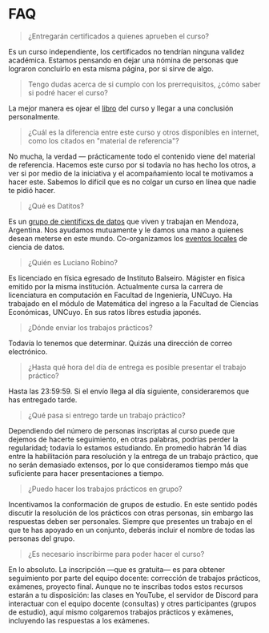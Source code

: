 FAQ
===

> ¿Entregarán certificados a quienes aprueben el curso?

Es un curso independiente, los certificados no tendrían ninguna validez académica.
Estamos pensando en dejar una nómina de personas que lograron concluirlo en esta misma
página, por si sirve de algo.

> Tengo dudas acerca de si cumplo con los prerrequisitos, ¿cómo saber si podré hacer el curso?

La mejor manera es ojear el [libro](https://d2l.ai) del curso y llegar a una conclusión personalmente.

> ¿Cuál es la diferencia entre este curso y otros disponibles en internet, como los citados en "material de referencia"?

No mucha, la verdad — prácticamente todo el contenido viene del material de referencia.
Hacemos este curso por si todavía no has hecho los otros, a ver si por medio de la iniciativa
y el acompañamiento local te motivamos a hacer este. Sabemos lo difícil que es no colgar
un curso en línea que nadie te pidió hacer.

<blockquote id="datitos">
  <p>¿Qué es Datitos?</p>
</blockquote>

Es un [grupo de científicxs de datos](https://github.com/orgs/datitos/people) que viven y trabajan en Mendoza, Argentina.
Nos ayudamos mutuamente y le damos una mano a quienes desean meterse en este mundo. Co-organizamos los
[eventos locales](https://www.meetup.com/ciencia-de-datos-en-mendoza) de ciencia de datos.

<blockquote id="lucho">
  <p>¿Quién es Luciano Robino?</p>
</blockquote>

Es licenciado en física egresado de Instituto Balseiro. Mágister en física emitido por la misma institución.
Actualmente cursa la carrera de licenciatura en computación en Facultad de Ingeniería, UNCuyo.
Ha trabajado en el módulo de Matemática del ingreso a la Facultad de Ciencias Económicas, UNCuyo.
En sus ratos libres estudia japonés.

> ¿Dónde enviar los trabajos prácticos?

Todavía lo tenemos que determinar. Quizás una dirección de correo electrónico.

> ¿Hasta qué hora del día de entrega es posible presentar el trabajo práctico?

Hasta las 23:59:59. Si el envío llega al día siguiente, consideraremos que has entregado tarde.

> ¿Qué pasa si entrego tarde un trabajo práctico?

Dependiendo del número de personas inscriptas al curso puede que dejemos de hacerte seguimiento,
en otras palabras, podrías perder la regularidad; todavía lo estamos estudiando. En promedio habrán
14 días entre la habilitación para resolución y la entrega de un trabajo práctico, que no serán
demasiado extensos, por lo que consideramos tiempo más que suficiente para hacer presentaciones a tiempo.

> ¿Puedo hacer los trabajos prácticos en grupo?

Incentivamos la conformación de grupos de estudio. En este sentido podés discutir la resolución de los prácticos
con otras personas, sin embargo las respuestas deben ser personales. Siempre que presentes un trabajo en el que te has
apoyado en un conjunto, deberás incluir el nombre de todas las personas del grupo.

> ¿Es necesario inscribirme para poder hacer el curso?

En lo absoluto. La inscripción —que es gratuita— es para obtener seguimiento por parte del equipo docente: corrección de trabajos prácticos,
exámenes, proyecto final. Aunque no te inscribas todos estos recursos estarán a tu disposición: las clases en YouTube, el servidor de Discord
para interactuar con el equipo docente (consultas) y otres participantes (grupos de estudio), aquí mismo colgaremos trabajos prácticos y exámenes,
incluyendo las respuestas a los exámenes.
